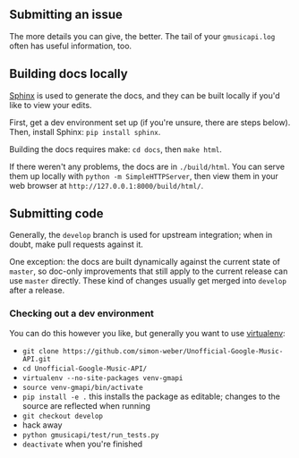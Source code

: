 ## Submitting an issue 
The more details you can give, the better. The tail of your `gmusicapi.log` often has useful information, too.

## Building docs locally
[Sphinx](http://sphinx-doc.org/) is used to generate the docs, and they can be built locally if you'd like to view your edits.

First, get a dev environment set up (if you're unsure, there are steps below). Then, install Sphinx: `pip install sphinx`.

Building the docs requires make: `cd docs`, then `make html`.

If there weren't any problems, the docs are in `./build/html`. You can serve them up locally with `python -m SimpleHTTPServer`, then view them in your web browser at `http://127.0.0.1:8000/build/html/`.

## Submitting code 
Generally, the `develop` branch is used for upstream integration; when in doubt, make pull requests against it.

One exception: the docs are built dynamically against the current state of `master`, so doc-only improvements that still apply to the current release can use `master` directly. These kind of changes usually get merged into `develop` after a release.

### Checking out a dev environment
You can do this however you like, but generally you want to use [virtualenv](http://www.virtualenv.org/en/latest/):
* `git clone https://github.com/simon-weber/Unofficial-Google-Music-API.git`
* `cd Unofficial-Google-Music-API/`
* `virtualenv --no-site-packages venv-gmapi`
* `source venv-gmapi/bin/activate`
* `pip install -e .` this installs the package as editable; changes to the source are reflected when running 
* `git checkout develop`
* hack away
* `python gmusicapi/test/run_tests.py`
* `deactivate` when you're finished
